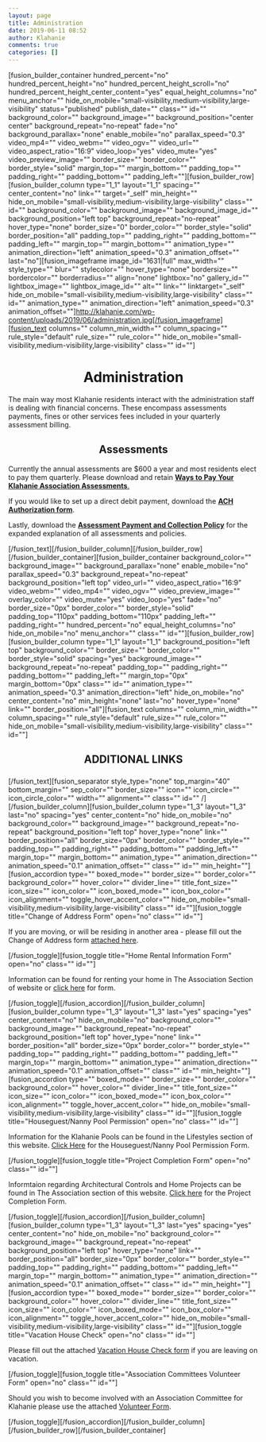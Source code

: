 ```yaml
---
layout: page
title: Administration
date: 2019-06-11 08:52
author: Klahanie
comments: true
categories: []
---
```

[fusion_builder_container hundred_percent="no" hundred_percent_height="no" hundred_percent_height_scroll="no" hundred_percent_height_center_content="yes" equal_height_columns="no" menu_anchor="" hide_on_mobile="small-visibility,medium-visibility,large-visibility" status="published" publish_date="" class="" id="" background_color="" background_image="" background_position="center center" background_repeat="no-repeat" fade="no" background_parallax="none" enable_mobile="no" parallax_speed="0.3" video_mp4="" video_webm="" video_ogv="" video_url="" video_aspect_ratio="16:9" video_loop="yes" video_mute="yes" video_preview_image="" border_size="" border_color="" border_style="solid" margin_top="" margin_bottom="" padding_top="" padding_right="" padding_bottom="" padding_left=""][fusion_builder_row][fusion_builder_column type="1_1" layout="1_1" spacing="" center_content="no" link="" target="_self" min_height="" hide_on_mobile="small-visibility,medium-visibility,large-visibility" class="" id="" background_color="" background_image="" background_image_id="" background_position="left top" background_repeat="no-repeat" hover_type="none" border_size="0" border_color="" border_style="solid" border_position="all" padding_top="" padding_right="" padding_bottom="" padding_left="" margin_top="" margin_bottom="" animation_type="" animation_direction="left" animation_speed="0.3" animation_offset="" last="no"][fusion_imageframe image_id="1631|full" max_width="" style_type="" blur="" stylecolor="" hover_type="none" bordersize="" bordercolor="" borderradius="" align="none" lightbox="no" gallery_id="" lightbox_image="" lightbox_image_id="" alt="" link="" linktarget="_self" hide_on_mobile="small-visibility,medium-visibility,large-visibility" class="" id="" animation_type="" animation_direction="left" animation_speed="0.3" animation_offset=""]http://klahanie.com/wp-content/uploads/2019/06/administration.jpg[/fusion_imageframe][fusion_text columns="" column_min_width="" column_spacing="" rule_style="default" rule_size="" rule_color="" hide_on_mobile="small-visibility,medium-visibility,large-visibility" class="" id=""]
<h1 style="text-align: center;">Administration</h1>
The main way most Klahanie residents interact with the administration staff is dealing with financial concerns. These encompass assessments payments, fines or other services fees included in your quarterly assessment billing.
<h2 style="text-align: center;">Assessments</h2>
Currently the annual assessments are $600 a year and most residents elect to pay them quarterly. Please download and retain <a href="http://klahanie.com/wp-content/uploads/2019/06/9429173877klahanie-_association_ways_to_pay_your_association_assessments_2018.pdf" target="_blank" rel="noopener noreferrer"><strong>Ways to Pay Your Klahanie Association Assessments</strong>.</a>

If you would like to set up a direct debit payment, download the <a href="http://klahanie.com/wp-content/uploads/2019/06/374180698ach_authorization_form.pdf" target="_blank" rel="noopener noreferrer"><strong>ACH Authorization form</strong></a>.

Lastly, download the <a href="http://klahanie.com/wp-content/uploads/2019/06/assessment_payment_and_collection_policy.pdf" target="_blank" rel="noopener noreferrer"><strong>Assessment Payment and Collection Policy</strong></a> for the expanded explanation of all assessments and policies.

[/fusion_text][/fusion_builder_column][/fusion_builder_row][/fusion_builder_container][fusion_builder_container background_color="" background_image="" background_parallax="none" enable_mobile="no" parallax_speed="0.3" background_repeat="no-repeat" background_position="left top" video_url="" video_aspect_ratio="16:9" video_webm="" video_mp4="" video_ogv="" video_preview_image="" overlay_color="" video_mute="yes" video_loop="yes" fade="no" border_size="0px" border_color="" border_style="solid" padding_top="110px" padding_bottom="110px" padding_left="" padding_right="" hundred_percent="no" equal_height_columns="no" hide_on_mobile="no" menu_anchor="" class="" id=""][fusion_builder_row][fusion_builder_column type="1_1" layout="1_1" background_position="left top" background_color="" border_size="" border_color="" border_style="solid" spacing="yes" background_image="" background_repeat="no-repeat" padding_top="" padding_right="" padding_bottom="" padding_left="" margin_top="0px" margin_bottom="0px" class="" id="" animation_type="" animation_speed="0.3" animation_direction="left" hide_on_mobile="no" center_content="no" min_height="none" last="no" hover_type="none" link="" border_position="all"][fusion_text columns="" column_min_width="" column_spacing="" rule_style="default" rule_size="" rule_color="" hide_on_mobile="small-visibility,medium-visibility,large-visibility" class="" id=""]
<h2 style="text-align: center;">ADDITIONAL LINKS</h2>
<h3 style="text-align: center;"></h3>
[/fusion_text][fusion_separator style_type="none" top_margin="40" bottom_margin="" sep_color="" border_size="" icon="" icon_circle="" icon_circle_color="" width="" alignment="" class="" id="" /][/fusion_builder_column][fusion_builder_column type="1_3" layout="1_3" last="no" spacing="yes" center_content="no" hide_on_mobile="no" background_color="" background_image="" background_repeat="no-repeat" background_position="left top" hover_type="none" link="" border_position="all" border_size="0px" border_color="" border_style="" padding_top="" padding_right="" padding_bottom="" padding_left="" margin_top="" margin_bottom="" animation_type="" animation_direction="" animation_speed="0.1" animation_offset="" class="" id="" min_height=""][fusion_accordion type="" boxed_mode="" border_size="" border_color="" background_color="" hover_color="" divider_line="" title_font_size="" icon_size="" icon_color="" icon_boxed_mode="" icon_box_color="" icon_alignment="" toggle_hover_accent_color="" hide_on_mobile="small-visibility,medium-visibility,large-visibility" class="" id=""][fusion_toggle title="Change of Address Form" open="no" class="" id=""]

If you are moving, or will be residing in another area - please fill out the Change of Address form <a href="http://klahanie.com/wp-content/uploads/2019/06/9429153614klahanie-association_change-of-address_2018-ver.pdf" target="_blank" rel="noopener noreferrer">attached here</a>.

[/fusion_toggle][fusion_toggle title="Home Rental Information Form" open="no" class="" id=""]

Information can be found for renting your home in The Association Section of website or <a href="http://klahanie.com/wp-content/uploads/2019/06/Rental-Letter.pdf" target="_blank" rel="noopener noreferrer">click here</a> for form.

[/fusion_toggle][/fusion_accordion][/fusion_builder_column][fusion_builder_column type="1_3" layout="1_3" last="yes" spacing="yes" center_content="no" hide_on_mobile="no" background_color="" background_image="" background_repeat="no-repeat" background_position="left top" hover_type="none" link="" border_position="all" border_size="0px" border_color="" border_style="" padding_top="" padding_right="" padding_bottom="" padding_left="" margin_top="" margin_bottom="" animation_type="" animation_direction="" animation_speed="0.1" animation_offset="" class="" id="" min_height=""][fusion_accordion type="" boxed_mode="" border_size="" border_color="" background_color="" hover_color="" divider_line="" title_font_size="" icon_size="" icon_color="" icon_boxed_mode="" icon_box_color="" icon_alignment="" toggle_hover_accent_color="" hide_on_mobile="small-visibility,medium-visibility,large-visibility" class="" id=""][fusion_toggle title="Houseguest/Nanny Pool Permission" open="no" class="" id=""]

Information for the Klahanie Pools can be found in the Lifestyles section of this website. <a href="http://klahanie.com/wp-content/uploads/2019/06/3741188675klahanie_houseguestnanny_permission_form_2018.pdf" target="_blank" rel="noopener noreferrer">Click Here</a> for the Houseguest/Nanny Pool Permission Form.

[/fusion_toggle][fusion_toggle title="Project Completion Form" open="no" class="" id=""]

Informtaion regarding Architectural Controls and Home Projects can be found in The Association section of this website. <a href="http://klahanie.com/wp-content/uploads/2019/06/374187213project_completion_form.pdf" target="_blank" rel="noopener noreferrer">Click here</a> for the Project Completion Form.

[/fusion_toggle][/fusion_accordion][/fusion_builder_column][fusion_builder_column type="1_3" layout="1_3" last="yes" spacing="yes" center_content="no" hide_on_mobile="no" background_color="" background_image="" background_repeat="no-repeat" background_position="left top" hover_type="none" link="" border_position="all" border_size="0px" border_color="" border_style="" padding_top="" padding_right="" padding_bottom="" padding_left="" margin_top="" margin_bottom="" animation_type="" animation_direction="" animation_speed="0.1" animation_offset="" class="" id="" min_height=""][fusion_accordion type="" boxed_mode="" border_size="" border_color="" background_color="" hover_color="" divider_line="" title_font_size="" icon_size="" icon_color="" icon_boxed_mode="" icon_box_color="" icon_alignment="" toggle_hover_accent_color="" hide_on_mobile="small-visibility,medium-visibility,large-visibility" class="" id=""][fusion_toggle title="Vacation House Check" open="no" class="" id=""]

Please fill out the attached <a href="http://klahanie.com/wp-content/uploads/2019/06/Vacation-House-Check-2018.pdf" target="_blank" rel="noopener noreferrer">Vacation House Check form</a> if you are leaving on vacation.

[/fusion_toggle][fusion_toggle title="Association Committees Volunteer Form" open="no" class="" id=""]

Should you wish to become involved with an Association Committee for Klahanie please use the attached <a href="http://klahanie.com/wp-content/uploads/2019/06/9429141840klahanie-association_volunteering_2018-ver.pdf" target="_blank" rel="noopener noreferrer">Volunteer Form</a>.

[/fusion_toggle][/fusion_accordion][/fusion_builder_column][/fusion_builder_row][/fusion_builder_container]
